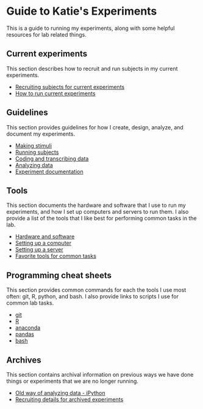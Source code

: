 # Guide to Katie's Experiments

This is a guide to running my experiments, along with some helpful resources for lab related things.

## Current experiments

This section describes how to recruit and run subjects in my current experiments.

* [Recruiting subjects for current experiments](current/recruitment.md)
* [How to run current experiments](current/how-to-run.md)

## Guidelines

This section provides guidelines for how I create, design, analyze, and document my experiments.

* [Making stimuli](guidelines/making-stimuli.md)
* [Running subjects](guidelines/running-subjects.md)
* [Coding and transcribing data](guidelines/coding-and-transcribing.md)
* [Analyzing data](guidelines/analyzing-data.md)
* [Experiment documentation](guidelines/documentation.md)

## Tools

This section documents the hardware and software that I use to run my experiments, and how I set up computers and servers to run them. I also provide a list of the tools that I like best for performing common tasks in the lab.

* [Hardware and software](tools/hardware-and-software.md)
* [Setting up a computer](tools/computer-setup.md)
* [Setting up a server](tools/server-setup.md)
* [Favorite tools for common tasks](tools/favorites.md)

## Programming cheat sheets

This section provides common commands for each the tools I use most often: git, R, python, and bash. I also provide links to scripts I use for common lab tasks.

* [git](cheat-sheets/git.md)
* [R](cheat-sheets/R.md)
* [anaconda](cheat-sheets/anaconda.md)
* [pandas](cheat-sheets/pandas.md)
* [bash](cheat-sheets/bash.md)

## Archives

This section contains archival information on previous ways we have done things or experiments that we are no longer running.

* [Old way of analyzing data - iPython](archives/analyzing-data-archive-2012-2016.md)
* [Recruiting details for archived experiments](archives/recruitment-archive.md)

